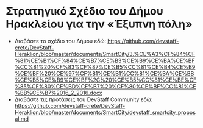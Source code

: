 # Στρατηγικό Σχέδιο του Δήμου Ηρακλείου για την «Έξυπνη πόλη»

* Διαβάστε το σχέδιο του Δήμου εδώ: https://github.com/devstaff-crete/DevStaff-Heraklion/blob/master/documents/SmartCity/3.%CE%A3%CF%84%CF%81%CE%B1%CF%84%CE%B7%CE%B3%CE%B9%CE%BA%CE%BF%CC%81%20%CF%83%CF%87%CE%B5%CC%81%CE%B4%CE%B9%CE%BF%20%CE%97%CF%81%CE%B1%CC%81%CE%BA%CE%BB%CE%B5%CE%B9%CE%BF%2C%20%CE%B5%CC%81%CE%BE%CF%85%CF%80%CE%BD%CE%B7%20%CF%80%CE%BF%CC%81%CE%BB%CE%B7%2016_2_2016.docx
* Διαβάστε τις προτάσεις του DevStaff Community εδώ: https://github.com/devstaff-crete/DevStaff-Heraklion/blob/master/documents/SmartCity/devstaff_smartcity_proposal.md
